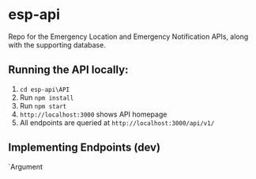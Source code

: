 # esp-api

Repo for the Emergency Location and Emergency Notification APIs, along with the supporting database.

## Running the API locally:
1. `cd esp-api\API`
2. Run `npm install`
3. Run `npm start`
4. `http://localhost:3000` shows API homepage
5. All endpoints are queried at `http://localhost:3000/api/v1/`

## Implementing Endpoints (dev)
`Argument
